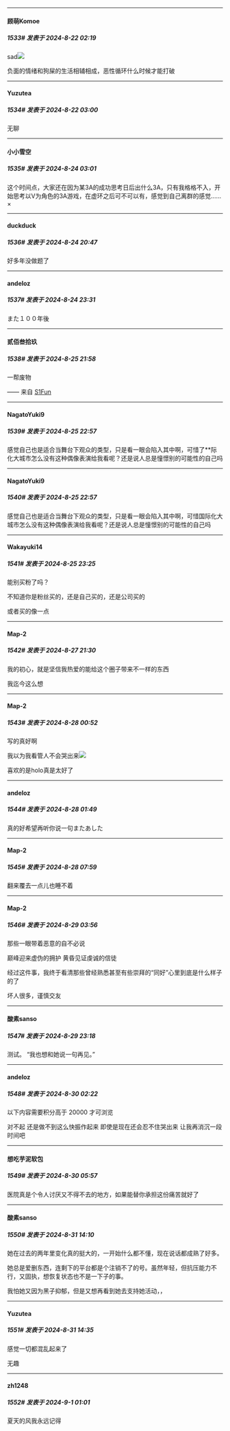 ﻿
*****

####  顾萌Komoe  
##### 1533#       发表于 2024-8-22 02:19

sad<img src="https://static.saraba1st.com/image/smiley/face2017/117.png">

负面的情绪和狗屎的生活相辅相成，恶性循环什么时候才能打破


*****

####  Yuzutea  
##### 1534#       发表于 2024-8-22 03:00

无聊


*****

####  小小雪空  
##### 1535#       发表于 2024-8-24 03:01

这个时间点，大家还在因为某3A的成功思考日后出什么3A，只有我格格不入，开始思考以V为角色的3A游戏，在虚环之后可不可以有，感觉到自己离群的感觉……×


*****

####  duckduck  
##### 1536#       发表于 2024-8-24 20:47

好多年没做题了


*****

####  andeloz  
##### 1537#       发表于 2024-8-24 23:31

また１００年後


*****

####  贰佰叁拾玖  
##### 1538#       发表于 2024-8-25 21:58

一帮废物

—— 来自 [S1Fun](https://s1fun.koalcat.com)


*****

####  NagatoYuki9  
##### 1539#       发表于 2024-8-25 22:57

感觉自己也是适合当舞台下观众的类型，只是看一眼会陷入其中啊，可惜了**际化大城市怎么没有这种偶像表演给我看呢？还是说人总是憧憬别的可能性的自己吗

*****

####  NagatoYuki9  
##### 1540#       发表于 2024-8-25 22:57

感觉自己也是适合当舞台下观众的类型，只是看一眼会陷入其中啊，可惜国际化大城市怎么没有这种偶像表演给我看呢？还是说人总是憧憬别的可能性的自己吗


*****

####  Wakayuki14  
##### 1541#       发表于 2024-8-25 23:25

能别买粉了吗？

不知道你是粉丝买的，还是自己买的，还是公司买的

或者买的像一点


*****

####  Map-2  
##### 1542#       发表于 2024-8-27 21:30

我的初心，就是坚信我热爱的能给这个圈子带来不一样的东西

我迄今这么想


*****

####  Map-2  
##### 1543#       发表于 2024-8-28 00:52

写的真好啊

我以为我看管人不会哭出来<img src="https://static.saraba1st.com/image/smiley/face/88.gif" referrerpolicy="no-referrer">

喜欢的是holo真是太好了


*****

####  andeloz  
##### 1544#       发表于 2024-8-28 01:49

真的好希望再听你说一句またあした


*****

####  Map-2  
##### 1545#       发表于 2024-8-28 07:59

翻来覆去一点儿也睡不着


*****

####  Map-2  
##### 1546#       发表于 2024-8-29 03:56

那些一眼带着恶意的自不必说

巅峰迎来虚伪的拥护
黄昏见证虔诚的信徒

经过这件事，我终于看清那些曾经熟悉甚至有些崇拜的“同好”心里到底是什么样子的了

坏人很多，谨慎交友


*****

####  酸素sanso  
##### 1547#       发表于 2024-8-29 23:18

测试。
“我也想和她说一句再见。”


*****

####  andeloz  
##### 1548#       发表于 2024-8-30 02:22

以下内容需要积分高于 20000 才可浏览

对不起 还是做不到这么快振作起来 即使是现在还会忍不住哭出来 让我再消沉一段时间吧


*****

####  想吃芋泥软包  
##### 1549#       发表于 2024-8-30 05:57

医院真是个令人讨厌又不得不去的地方，如果能替你承担这份痛苦就好了


*****

####  酸素sanso  
##### 1550#       发表于 2024-8-31 14:10

她在过去的两年里变化真的挺大的，一开始什么都不懂，现在说话都成熟了好多。

她总是爱删东西，连剩下的平台都是个注销不了的号。虽然年轻，但抗压能力不行，又固执，想恢复状态也不是一下子的事。

我怕她又因为黑子抑郁，但是又想再看到她去支持她活动，，


*****

####  Yuzutea  
##### 1551#       发表于 2024-8-31 14:35

感觉一切都混乱起来了

无趣


*****

####  zh1248  
##### 1552#       发表于 2024-9-1 01:01

夏天的风我永远记得

